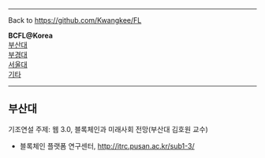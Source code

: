 ***
Back to https://github.com/Kwangkee/FL
  
**BCFL@Korea**  
[부산대](#부산대)  
[부경대](#부경대)  
[서울대](#서울대)  
[기타](#기타)
***   

## 부산대 

기조연설 주제: 웹 3.0, 블록체인과 미래사회 전망(부산대 김호원 교수)  
- 블록체인 플랫폼 연구센터, http://itrc.pusan.ac.kr/sub1-3/
